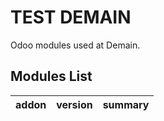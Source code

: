 
TEST DEMAIN
============

Odoo modules used at Demain.

[//]: # (addons)
Modules List
------------
addon | version | summary
--- | --- | ---

[//]: # (end addons)
